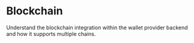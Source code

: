 # Blockchain

Understand the blockchain integration within the wallet provider backend and how it supports multiple chains.
